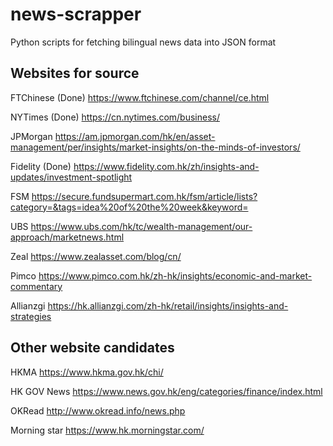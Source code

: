 # news-scrapper
Python scripts for fetching bilingual news data into JSON format

## Websites for source
FTChinese (Done)
https://www.ftchinese.com/channel/ce.html

NYTimes (Done)
https://cn.nytimes.com/business/

JPMorgan
https://am.jpmorgan.com/hk/en/asset-management/per/insights/market-insights/on-the-minds-of-investors/

Fidelity (Done)
https://www.fidelity.com.hk/zh/insights-and-updates/investment-spotlight

FSM
https://secure.fundsupermart.com.hk/fsm/article/lists?category=&tags=idea%20of%20the%20week&keyword=

UBS
https://www.ubs.com/hk/tc/wealth-management/our-approach/marketnews.html

Zeal
https://www.zealasset.com/blog/cn/

Pimco
https://www.pimco.com.hk/zh-hk/insights/economic-and-market-commentary

Allianzgi
https://hk.allianzgi.com/zh-hk/retail/insights/insights-and-strategies

## Other website candidates
HKMA
https://www.hkma.gov.hk/chi/

HK GOV News
https://www.news.gov.hk/eng/categories/finance/index.html 

OKRead
http://www.okread.info/news.php

Morning star
https://www.hk.morningstar.com/

